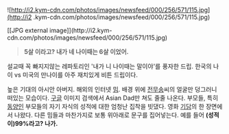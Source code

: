 ![http://i2.kym-cdn.com/photos/images/newsfeed/000/256/571/115.jpg](http://i2
.kym-cdn.com/photos/images/newsfeed/000/256/571/115.jpg)

[[JPG external image]](http://i2.kym-
cdn.com/photos/images/newsfeed/000/256/571/115.jpg)

> **5살 이라고? 내가 네 나이때는 6살 이었어.**

설교때 꼭 빠지지않는 레파토리인 '내가 니 나이때는 말이야'를 풍자한 드립. 한국의 나이 vs 미국의 만나이를 아주 재치있게 비튼 드립이다.

높은 기대의 아시안 아버지. 해외의 인터넷 [밈](%EB%B0%88.md). 배경 위에
[전무송](%EC%A0%84%EB%AC%B4%EC%86%A1.md)씨의 얼굴만 덩그러니 떠있는 모습이다.
[구글](%EA%B5%AC%EA%B8%80.md) 이미지 검색에서 Asian Dad만 쳐도 줄줄 나온다. 부모들, 특히
[동양인](%EB%8F%99%EC%96%91%EC%9D%B8.md) 부모들의 자기 자식의 성적에 대한 엄청난 집착을 빗댔다. 영화
[기담](%EA%B8%B0%EB%8B%B4.md)의 한 장면에서 나왔다. 다른 밈들과 마찬가지로 보통 위아래로 문구를 집어넣는다. 예를
들어 **(성적이)99%라고? 나가.**

